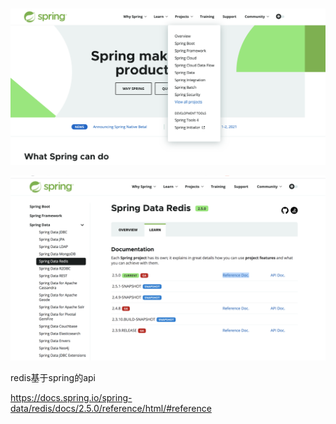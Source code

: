 # 

![](https://raw.githubusercontent.com/SeaSoonKeun/Picture/main/Blog_Pic/20210430221710.png)

![](https://raw.githubusercontent.com/SeaSoonKeun/Picture/main/Blog_Pic/20210430222029.png)

redis基于spring的api

https://docs.spring.io/spring-data/redis/docs/2.5.0/reference/html/#reference


